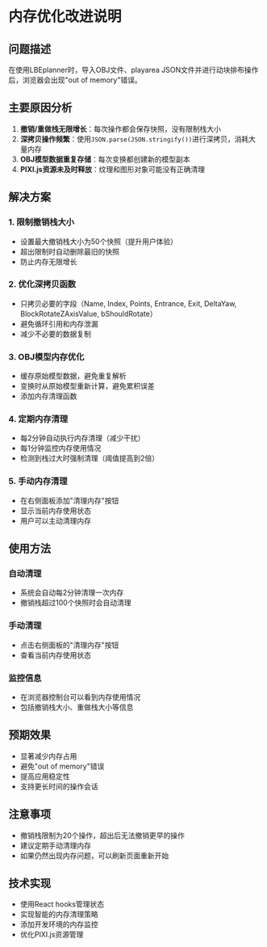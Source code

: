 # 内存优化改进说明

## 问题描述
在使用LBEplanner时，导入OBJ文件、playarea JSON文件并进行动块排布操作后，浏览器会出现"out of memory"错误。

## 主要原因分析
1. **撤销/重做栈无限增长**：每次操作都会保存快照，没有限制栈大小
2. **深拷贝操作频繁**：使用`JSON.parse(JSON.stringify())`进行深拷贝，消耗大量内存
3. **OBJ模型数据重复存储**：每次变换都创建新的模型副本
4. **PIXI.js资源未及时释放**：纹理和图形对象可能没有正确清理

## 解决方案

### 1. 限制撤销栈大小
- 设置最大撤销栈大小为50个快照（提升用户体验）
- 超出限制时自动删除最旧的快照
- 防止内存无限增长

### 2. 优化深拷贝函数
- 只拷贝必要的字段（Name, Index, Points, Entrance, Exit, DeltaYaw, BlockRotateZAxisValue, bShouldRotate）
- 避免循环引用和内存泄漏
- 减少不必要的数据复制

### 3. OBJ模型内存优化
- 缓存原始模型数据，避免重复解析
- 变换时从原始模型重新计算，避免累积误差
- 添加内存清理函数

### 4. 定期内存清理
- 每2分钟自动执行内存清理（减少干扰）
- 每1分钟监控内存使用情况
- 检测到栈过大时强制清理（阈值提高到2倍）

### 5. 手动内存清理
- 在右侧面板添加"清理内存"按钮
- 显示当前内存使用状态
- 用户可以主动清理内存

## 使用方法

### 自动清理
- 系统会自动每2分钟清理一次内存
- 撤销栈超过100个快照时会自动清理

### 手动清理
- 点击右侧面板的"清理内存"按钮
- 查看当前内存使用状态

### 监控信息
- 在浏览器控制台可以看到内存使用情况
- 包括撤销栈大小、重做栈大小等信息

## 预期效果
- 显著减少内存占用
- 避免"out of memory"错误
- 提高应用稳定性
- 支持更长时间的操作会话

## 注意事项
- 撤销栈限制为20个操作，超出后无法撤销更早的操作
- 建议定期手动清理内存
- 如果仍然出现内存问题，可以刷新页面重新开始

## 技术实现
- 使用React hooks管理状态
- 实现智能的内存清理策略
- 添加开发环境的内存监控
- 优化PIXI.js资源管理

